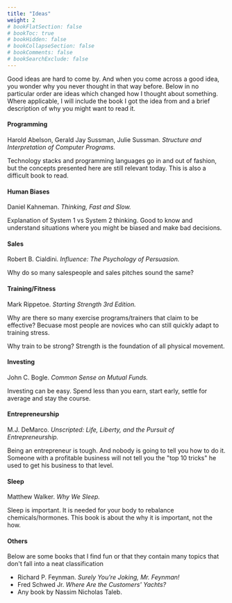 ```yaml
---
title: "Ideas"
weight: 2
# bookFlatSection: false
# bookToc: true
# bookHidden: false
# bookCollapseSection: false
# bookComments: false
# bookSearchExclude: false
---
```


Good ideas are hard to come by. And when you come across a good idea, you wonder why you never thought in that way before. Below in no particular order are ideas which changed how I thought about something. Where applicable, I will include the book I got the idea from and a brief description of why you might want to read it.

#### Programming
Harold Abelson, Gerald Jay Sussman, Julie Sussman. *Structure and Interpretation of Computer Programs.*

Technology stacks and programming languages go in and out of fashion, but the concepts presented here are still relevant today. This is also a difficult book to read.

#### Human Biases 
Daniel Kahneman. *Thinking, Fast and Slow.*

Explanation of System 1 vs System 2 thinking. Good to know and understand situations where you might be biased and make bad decisions. 

#### Sales
Robert B. Cialdini. *Influence: The Psychology of Persuasion.*

Why do so many salespeople and sales pitches sound the same?

#### Training/Fitness
Mark Rippetoe. *Starting Strength 3rd Edition.*

Why are there so many exercise programs/trainers that claim to be effective? Becuase most people are novices who can still quickly adapt to training stress. 

Why train to be strong? Strength is the foundation of all physical movement. 

#### Investing
John C. Bogle. *Common Sense on Mutual Funds.*

Investing can be easy. Spend less than you earn, start early, settle for average and stay the course.

#### Entrepreneurship
M.J. DeMarco. *Unscripted: Life, Liberty, and the Pursuit of Entrepreneurship.*

Being an entrepreneur is tough. And nobody is going to tell you how to do it. Someone with a profitable business will not tell you the "top 10 tricks" he used to get his business to that level.

#### Sleep
Matthew Walker. *Why We Sleep.*

Sleep is important. It is needed for your body to rebalance chemicals/hormones. This book is about the why it is important, not the how.

#### Others
Below are some books that I find fun or that they contain many topics that don't fall into a neat classification
- Richard P. Feynman. *Surely You're Joking, Mr. Feynman!*
- Fred Schwed Jr. *Where Are the Customers' Yachts?*
- Any book by Nassim Nicholas Taleb.